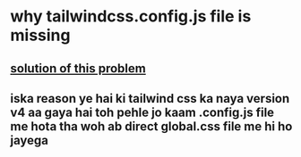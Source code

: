# why tailwindcss.config.js file is missing
  [solution of this problem](https://youtu.be/our9ZAU0W0Y?si=RTo2qltq4BoVV5VH)
---
   iska reason ye hai ki tailwind css ka naya version v4 aa gaya hai toh pehle jo kaam .config.js file me hota tha woh ab direct global.css file me hi ho jayega
---


